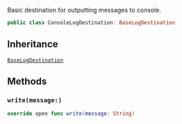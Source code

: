 
Basic destination for outputting messages to console.

``` swift
public class ConsoleLogDestination: BaseLogDestination 
```

## Inheritance

[`BaseLogDestination`](BaseLogDestination)

## Methods

### `write(message:)`

``` swift
override open func write(message: String) 
```
